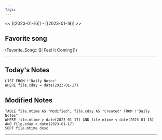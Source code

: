 ```yaml
---
Tags:
---
```

<< [[2023-01-16]] - [[2023-01-18]] >>
## Favorite song
(Favorite_Song:: [[I Feel It Coming]])
___
## Today's Notes
```dataview
LIST FROM !"Daily Notes"
WHERE file.cday = date(2023-01-17)
```
## Modified Notes
```dataview
TABLE file.mtime AS "Modified", file.cday AS "Created" FROM !"Daily Notes" 
WHERE file.mtime > date(2023-01-17) AND file.mtime < date(2023-01-18) AND file.cday < date(2023-01-17)
SORT file.mtime desc
```
___
